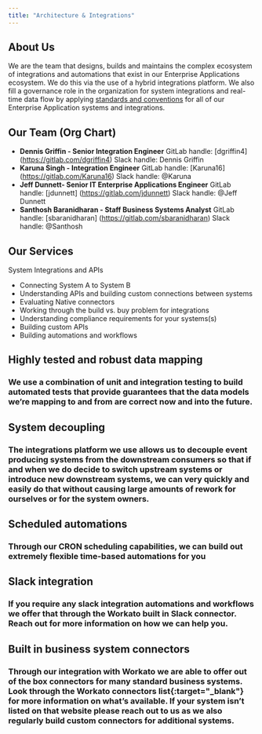 ```yaml
---
title: "Architecture & Integrations"
---
```


<link rel="stylesheet" type="text/css" href="/stylesheets/biztech.css" />

## <i class="fas fa-users" id="biz-tech-icons"></i> About Us

We are the team that designs, builds and maintains the complex ecosystem of integrations and automations that exist in our Enterprise Applications ecosystem. We do this via the use of a hybrid integrations platform. We also fill a governance role in the organization for system integrations and real-time data flow by applying [standards and conventions](https://handbook.gitlab.com/handbook/business-technology/enterprise-applications/integrations/#standards-and-conventions) for all of our Enterprise Application systems and integrations.

## <i class="fas fa-users" id="biz-tech-icons"></i> Our Team (Org Chart)

- **Dennis Griffin - Senior Integration Engineer** GitLab handle: [dgriffin4] (https://gitlab.com/dgriffin4) Slack handle: Dennis Griffin
- **Karuna Singh - Integration Engineer** GitLab handle: [Karuna16] (https://gitlab.com/Karuna16) Slack handle: @Karuna
- **Jeff Dunnett- Senior IT Enterprise Applications Engineer** GitLab handle: [jdunnett] (https://gitlab.com/jdunnett) Slack handle: @Jeff Dunnett 
- **Santhosh Baranidharan - Staff Business Systems Analyst** GitLab handle: [sbaranidharan] (https://gitlab.com/sbaranidharan) Slack handle: @Santhosh

## <i class="fas fa-users" id="biz-tech-icons"></i> Our Services

System Integrations and APIs

- Connecting System A to System B
- Understanding APIs and building custom connections between systems
- Evaluating Native connectors
- Working through the build vs. buy problem for integrations
- Understanding compliance requirements for your systems(s)
- Building custom APIs
- Building automations and workflows

## Highly tested and robust data mapping

### We use a combination of unit and integration testing to build automated tests that provide guarantees that the data models we’re mapping to and from are correct now and into the future.

## System decoupling

### The integrations platform we use allows us to decouple event producing systems from the downstream consumers so that if and when we do decide to switch upstream systems or introduce new downstream systems, we can very quickly and easily do that without causing large amounts of rework for ourselves or for the system owners.

## Scheduled automations

### Through our CRON scheduling capabilities, we can build out extremely flexible time-based automations for you

## Slack integration

### If you require any slack integration automations and workflows we offer that through the Workato built in Slack connector. Reach out for more information on how we can help you.

## Built in business system connectors

### Through our integration with Workato we are able to offer out of the box connectors for many standard business systems. Look through the Workato connectors list{:target="_blank"} for more information on what’s available. If your system isn’t listed on that website please reach out to us as we also regularly build custom connectors for additional systems.
